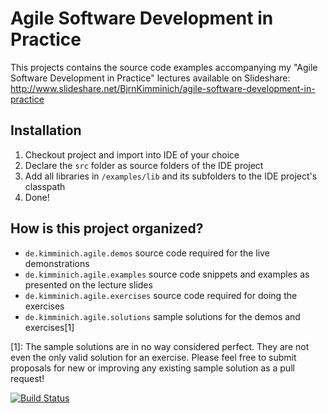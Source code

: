 # Agile Software Development in Practice

This projects contains the source code examples accompanying my "Agile Software Development in Practice"
lectures available on Slideshare: http://www.slideshare.net/BjrnKimminich/agile-software-development-in-practice

## Installation

1. Checkout project and import into IDE of your choice
2. Declare the ```src``` folder as source folders of the IDE project
3. Add all libraries in ```/examples/lib``` and its subfolders to the IDE project's classpath
4. Done!

## How is this project organized?

* ```de.kimminich.agile.demos``` source code required for the live demonstrations
* ```de.kimminich.agile.examples``` source code snippets and examples as presented on the lecture slides
* ```de.kimminich.agile.exercises``` source code required for doing the exercises
* ```de.kimminich.agile.solutions``` sample solutions for the demos and exercises[1]

[1]: The sample solutions are in no way considered perfect. They are not even the only valid solution for an exercise. Please feel free to submit proposals for new or improving any existing sample solution as a pull request!

[![Build Status](https://travis-ci.org/bkimminich/AgileSoftwareDevelopmentInPractice.svg)](https://travis-ci.org/bkimminich/AgileSoftwareDevelopmentInPractice)
